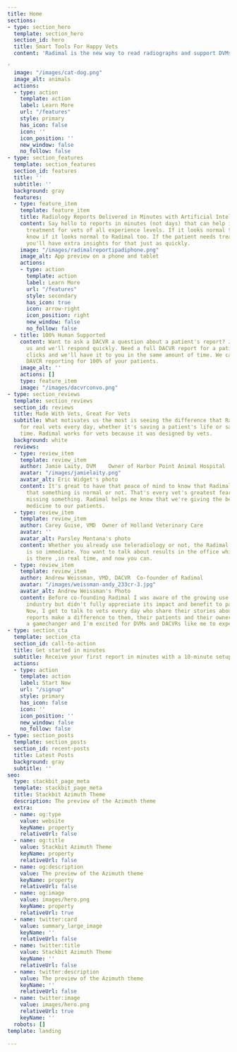 ```yaml
---
title: Home
sections:
- type: section_hero
  template: section_hero
  section_id: hero
  title: Smart Tools For Happy Vets
  content: 'Radimal is the new way to read radiographs and support DVMs

'
  image: "/images/cat-dog.png"
  image_alt: animals
  actions:
  - type: action
    template: action
    label: Learn More
    url: "/features"
    style: primary
    has_icon: false
    icon: ''
    icon_position: ''
    new_window: false
    no_follow: false
- type: section_features
  template: section_features
  section_id: features
  title: ''
  subtitle: ''
  background: gray
  features:
  - type: feature_item
    template: feature_item
    title: Radiology Reports Delivered in Minutes with Artificial Intelligence
    content: Say hello to reports in minutes (not days) that can help inform patient
      treatment for vets of all experience levels. If it looks normal to you, you'll
      know if it looks normal to Radimal too. If the patient needs treatment immediately,
      you'll have extra insights for that just as quickly.
    image: "/images/radimalreportipadiphone.png"
    image_alt: App preview on a phone and tablet
    actions:
    - type: action
      template: action
      label: Learn More
      url: "/features"
      style: secondary
      has_icon: true
      icon: arrow-right
      icon_position: right
      new_window: false
      no_follow: false
  - title: 100% Human Supported
    content: Want to ask a DACVR a question about a patient's report? Just message
      us and we'll respond quickly. Need a full DACVR report for a patient? A few
      clicks and we'll have it to you in the same amount of time. We can even do full
      DAVCR reporting for 100% of your patients.
    image_alt: ''
    actions: []
    type: feature_item
    image: "/images/dacvrconvo.png"
- type: section_reviews
  template: section_reviews
  section_id: reviews
  title: Made With Vets, Great For Vets
  subtitle: What motivates us the most is seeing the difference that Radimal makes
    for real vets every day, whether it's saving a patient's life or saving a vet's
    time. Radimal works for vets because it was designed by vets.
  background: white
  reviews:
  - type: review_item
    template: review_item
    author: Jamie Laity, DVM    Owner of Harbor Point Animal Hospital
    avatar: "/images/jamielaity.png"
    avatar_alt: Eric Widget's photo
    content: It's great to have that peace of mind to know that Radimal is verifying
      that something is normal or not. That's every vet's greatest fear - that you're
      missing something. Radimal helps me know that we're giving the best possible
      medicine to our patients.
  - type: review_item
    template: review_item
    author: Carey Guise, VMD  Owner of Holland Veterinary Care
    avatar: ''
    avatar_alt: Parsley Montana's photo
    content: Whether you already use teleradiology or not, the Radimal experience
      is so immediate. You want to talk about results in the office while the patient
      is there ,in real time, and now you can.
  - type: review_item
    template: review_item
    author: Andrew Weissman, VMD, DACVR  Co-founder of Radimal
    avatar: "/images/weissman-andy_233cr-3.jpg"
    avatar_alt: Andrew Weissman's Photo
    content: Before co-founding Radimal I was aware of the growing use of AI in our
      industry but didn't fully appreciate its impact and benefit to patient care.
      Now, I get to talk to vets every day who share their stories about how Radimal
      reports make a difference to them, their patients and their owners. This is
      a gamechanger and I'm excited for DVMs and DACVRs like me to experience it.
- type: section_cta
  template: section_cta
  section_id: call-to-action
  title: Get started in minutes
  subtitle: Receive your first report in minutes with a 10-minute setup call
  actions:
  - type: action
    template: action
    label: Start Now
    url: "/signup"
    style: primary
    has_icon: false
    icon: ''
    icon_position: ''
    new_window: false
    no_follow: false
- type: section_posts
  template: section_posts
  section_id: recent-posts
  title: Latest Posts
  background: gray
  subtitle: ''
seo:
  type: stackbit_page_meta
  template: stackbit_page_meta
  title: Stackbit Azimuth Theme
  description: The preview of the Azimuth theme
  extra:
  - name: og:type
    value: website
    keyName: property
    relativeUrl: false
  - name: og:title
    value: Stackbit Azimuth Theme
    keyName: property
    relativeUrl: false
  - name: og:description
    value: The preview of the Azimuth theme
    keyName: property
    relativeUrl: false
  - name: og:image
    value: images/hero.png
    keyName: property
    relativeUrl: true
  - name: twitter:card
    value: summary_large_image
    keyName: ''
    relativeUrl: false
  - name: twitter:title
    value: Stackbit Azimuth Theme
    keyName: ''
    relativeUrl: false
  - name: twitter:description
    value: The preview of the Azimuth theme
    keyName: ''
    relativeUrl: false
  - name: twitter:image
    value: images/hero.png
    relativeUrl: true
    keyName: ''
  robots: []
template: landing

---
```


